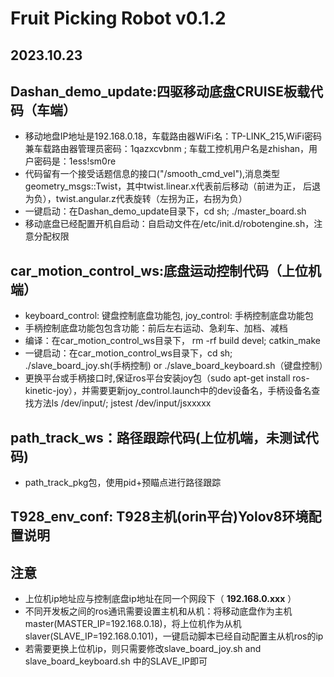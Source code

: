 # **Fruit Picking Robot v0.1.2**
## 2023.10.23
## Dashan_demo_update:四驱移动底盘CRUISE板载代码（车端）
* 移动地盘IP地址是192.168.0.18，车载路由器WiFi名：TP-LINK_215,WiFi密码兼车载路由器管理员密码：1qazxcvbnm ;  车载工控机用户名是zhishan，用户密码是：1ess!sm0re
* 代码留有一个接受话题信息的接口("/smooth_cmd_vel"),消息类型geometry_msgs::Twist，其中twist.linear.x代表前后移动（前进为正， 后退为负），twist.angular.z代表旋转（左拐为正，右拐为负）
* 一键启动：在Dashan_demo_update目录下，cd sh; ./master_board.sh
* 移动底盘已经配置开机自启动：自启动文件在/etc/init.d/robotengine.sh，注意分配权限

## car_motion_control_ws:底盘运动控制代码（上位机端）
* keyboard_control: 键盘控制底盘功能包, joy_control: 手柄控制底盘功能包
* 手柄控制底盘功能包包含功能：前后左右运动、急刹车、加档、减档
* 编译：在car_motion_control_ws目录下， rm -rf build devel; catkin_make
* 一键启动：在car_motion_control_ws目录下，cd sh; ./slave_board_joy.sh(手柄控制) or ./slave_board_keyboard.sh（键盘控制）
* 更换平台或手柄接口时,保证ros平台安装joy包（sudo apt-get install ros-kinetic-joy），并需要更新joy_control.launch中的dev设备名，手柄设备名查找方法ls /dev/input/; jstest /dev/input/jsxxxxx

## path_track_ws：路径跟踪代码(上位机端，未测试代码)
* path_track_pkg包，使用pid+预瞄点进行路径跟踪

## T928_env_conf: T928主机(orin平台)Yolov8环境配置说明

## 注意
* 上位机ip地址应与控制底盘ip地址在同一个网段下（ **192.168.0.xxx** ）
* 不同开发板之间的ros通讯需要设置主机和从机：将移动底盘作为主机master(MASTER_IP=192.168.0.18)，将上位机作为从机slaver(SLAVE_IP=192.168.0.101)，一键启动脚本已经自动配置主从机ros的ip
* 若需要更换上位机ip，则只需要修改slave_board_joy.sh and slave_board_keyboard.sh 中的SLAVE_IP即可